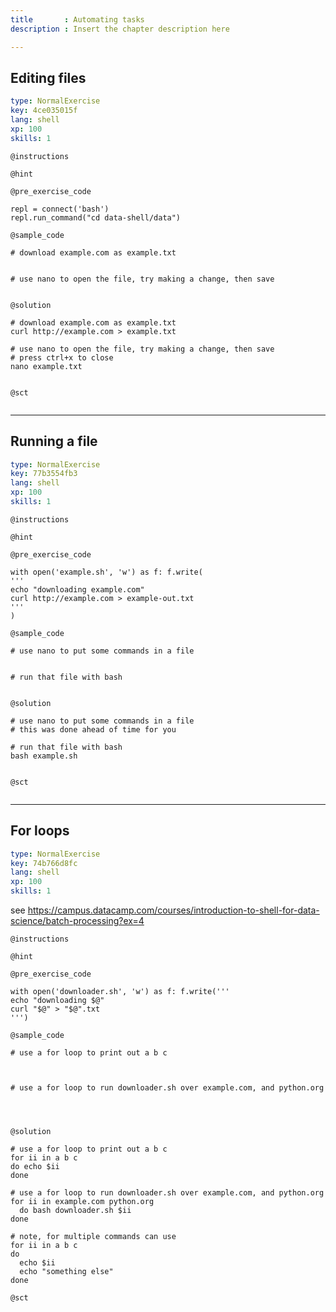 ```yaml
---
title       : Automating tasks
description : Insert the chapter description here

---
```

## Editing files

```yaml
type: NormalExercise
key: 4ce035015f
lang: shell
xp: 100
skills: 1
```


`@instructions`

`@hint`

`@pre_exercise_code`
```{shell}
repl = connect('bash')
repl.run_command("cd data-shell/data")

```

`@sample_code`
```{shell}
# download example.com as example.txt


# use nano to open the file, try making a change, then save


```

`@solution`
```{shell}
# download example.com as example.txt
curl http://example.com > example.txt

# use nano to open the file, try making a change, then save
# press ctrl+x to close
nano example.txt


```

`@sct`
```{shell}

```

---
## Running a file

```yaml
type: NormalExercise
key: 77b3554fb3
lang: shell
xp: 100
skills: 1
```


`@instructions`

`@hint`

`@pre_exercise_code`
```{shell}
with open('example.sh', 'w') as f: f.write(
'''
echo "downloading example.com"
curl http://example.com > example-out.txt
'''
)
```

`@sample_code`
```{shell}
# use nano to put some commands in a file


# run that file with bash


```

`@solution`
```{shell}
# use nano to put some commands in a file
# this was done ahead of time for you

# run that file with bash
bash example.sh


```

`@sct`
```{shell}

```

---
## For loops

```yaml
type: NormalExercise
key: 74b766d8fc
lang: shell
xp: 100
skills: 1
```

see https://campus.datacamp.com/courses/introduction-to-shell-for-data-science/batch-processing?ex=4

`@instructions`

`@hint`

`@pre_exercise_code`
```{shell}
with open('downloader.sh', 'w') as f: f.write('''
echo "downloading $@"
curl "$@" > "$@".txt
''')
```

`@sample_code`
```{shell}
# use a for loop to print out a b c



# use a for loop to run downloader.sh over example.com, and python.org




```

`@solution`
```{shell}
# use a for loop to print out a b c
for ii in a b c
do echo $ii
done

# use a for loop to run downloader.sh over example.com, and python.org
for ii in example.com python.org
  do bash downloader.sh $ii
done

# note, for multiple commands can use
for ii in a b c
do
  echo $ii
  echo "something else"
done
```

`@sct`
```{shell}

```
